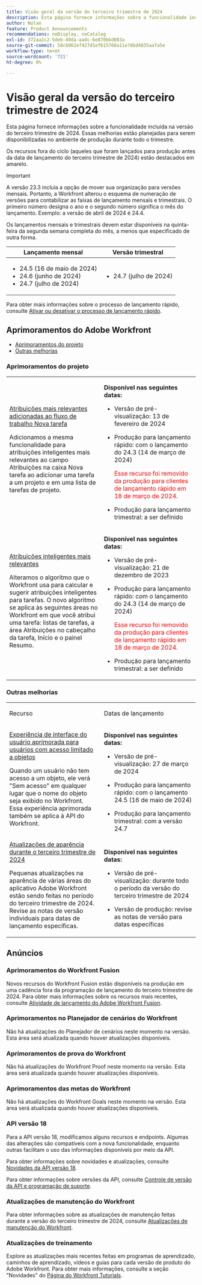 ```yaml
---
title: Visão geral da versão do terceiro trimestre de 2024
description: Esta página fornece informações sobre a funcionalidade incluída na versão do terceiro trimestre de 2024. Essas melhorias estão planejadas para serem disponibilizadas no ambiente de produção durante todo o trimestre.
author: Nolan
feature: Product Announcements
recommendations: noDisplay, noCatalog
exl-id: 372aa2c2-5deb-49da-aadc-6e870bbd083a
source-git-commit: 58c6062ef427d1ef615768a11e7dbd4835aafa5e
workflow-type: tm+mt
source-wordcount: '721'
ht-degree: 0%

---
```


# Visão geral da versão do terceiro trimestre de 2024

Esta página fornece informações sobre a funcionalidade incluída na versão do terceiro trimestre de 2024. Essas melhorias estão planejadas para serem disponibilizadas no ambiente de produção durante todo o trimestre.

<!--The 24.1 release webinar was on January 11, 2024. You can [register for the webinar to view an on-demand recording here](https://webinars.on24.com/adobe_workfront/whatsnewin241?partnerref=releaseoverview).-->

<span class="preview">Os recursos fora do ciclo (aqueles que foram lançados para produção antes da data de lançamento do terceiro trimestre de 2024) estão destacados em amarelo.</span>

>[!IMPORTANT]
>
>A versão 23.3 incluía a opção de mover sua organização para versões mensais. Portanto, a Workfront alterou o esquema de numeração de versões para contabilizar as faixas de lançamento mensais e trimestrais. O primeiro número designa o ano e o segundo número significa o mês do lançamento. Exemplo: a versão de abril de 2024 é 24.4.
>
>Os lançamentos mensais e trimestrais devem estar disponíveis na quinta-feira da segunda semana completa do mês, a menos que especificado de outra forma.
>
>| Lançamento mensal | Versão trimestral |
>|----|----|
>| <ul><li>24.5 (16 de maio de 2024)</li><li>24.6 (junho de 2024)</li><li>24.7 (julho de 2024)</li></ul> | <ul><li>24.7 (julho de 2024)</li></ul> |
>
>Para obter mais informações sobre o processo de lançamento rápido, consulte [Ativar ou desativar o processo de lançamento rápido](/help/quicksilver/administration-and-setup/set-up-workfront/configure-system-defaults/enable-fast-release-process.md).

## Aprimoramentos do Adobe Workfront

<!--* [Administrator enhancements](#administrator-enhancements)-->
* [Aprimoramentos do projeto](#project-enhancements)
* [Outras melhorias](#other-enhancements)

<!--
### Administrator enhancements

<table>
            <col style="width: 50%;" />
            <col style="width: 50%;" />
            <tbody>
                <tr>
                    <td>
                        <p><span class="bold">Feature</span>
                        </p>
                    </td>
                    <td>
                        <p><span class="bold">Release dates</span>
                        </p>
                    </td>
                 </tr>
                 <tr>
                    <td>
                        <a href="/help/quicksilver/product-announcements/product-releases/24-q3-release-activity/24-q3-administrator-enhancements.md">Multi-select dropdown field type available on the form designer</a></p>
                        [!BADGE New in Preview ]{type=Negative}
                        <p>To help you define dropdown fields more easily, we have added the Multi-Select Dropdown field to the custom form designer. This field type allows users to choose more than one option from a dropdown list.</p>
                    </td>
                    <td><p><b>Available on these dates:</b></p>
                        <ul>
                            <li>
                                <p>Preview release: April 18, 2024</p>
                            </li>
                            <li>
                                <p>Production for fast release: With the 24.5 release (May 2024)</p>
                            </li>
                            <li>
                                <p>Production for quarterly release: With the 24.7 release (July 2024)</p>
                            </li>
                        </ul>
                    </td>
                 </tr>
           </tbody>
        </table>
-->

### Aprimoramentos do projeto

<table>
            <col style="width: 50%;" />
            <col style="width: 50%;" />
            <tbody>
                 <tr>
                    <td>
                        <a href="/help/quicksilver/product-announcements/product-releases/24-q3-release-activity/24-q3-project-enhancements.md" class="MCXref xref" xrefformat="{para}">Atribuições mais relevantes adicionadas ao fluxo de trabalho Nova tarefa</a></p>
                        <!-- <p>[!BADGE In production for Fast Release ]{type=Positive}</p> -->
                        <p>Adicionamos a mesma funcionalidade para atribuições inteligentes mais relevantes ao campo Atribuições na caixa Nova tarefa ao adicionar uma tarefa a um projeto e em uma lista de tarefas de projeto.</p>
                    </td>
                    <td><p><b>Disponível nas seguintes datas:</b></p>
                        <ul>
                            <li>
                                <p>Versão de pré-visualização: 13 de fevereiro de 2024</p>
                            </li>
                            <li>
                                <p>Produção para lançamento rápido: com o lançamento do 24.3 (14 de março de 2024)</p>
                                <p><span style="color: #ff0000;">Esse recurso foi removido da produção para clientes de lançamento rápido em 18 de março de 2024.</span></p>
                            </li>
                            <li>
                                <p>Produção para lançamento trimestral: a ser definido</p>
                            </li>
                        </ul>
                    </td>
                 </tr>
                 <tr>
                    <td>
                        <a href="/help/quicksilver/product-announcements/product-releases/24-q3-release-activity/24-q3-project-enhancements.md" class="MCXref xref" xrefformat="{para}">Atribuições inteligentes mais relevantes</a></p>
                        <!-- <p>[!BADGE In production for Fast Release ]{type=Positive}</p> -->
                        <p>Alteramos o algoritmo que o Workfront usa para calcular e sugerir atribuições inteligentes para tarefas. O novo algoritmo se aplica às seguintes áreas no Workfront em que você atribui uma tarefa: listas de tarefas, a área Atribuições no cabeçalho da tarefa, Início e o painel Resumo.</p>
                    </td>
                    <td><p><b>Disponível nas seguintes datas:</b></p>
                        <ul>
                            <li>
                                <p>Versão de pré-visualização: 21 de dezembro de 2023</p>
                            </li>
                            <li>
                                <p>Produção para lançamento rápido: com o lançamento do 24.3 (14 de março de 2024)</p>
                                <p><span style="color: #ff0000;">Esse recurso foi removido da produção para clientes de lançamento rápido em 18 de março de 2024.</span></p>
                            </li>
                            <li>
                                <p>Produção para lançamento trimestral: a ser definido</p>
                            </li>
                        </ul>
                    </td>
                 </tr>
           </tbody>
        </table>

### Outras melhorias

<table>
            <col style="width: 50%;" />
            <col style="width: 50%;" />
            <tbody>
                <tr>
                    <td>
                        <p><span class="bold">Recurso</span>
                        </p>
                    </td>
                    <td>
                        <p><span class="bold">Datas de lançamento</span>
                        </p>
                    </td>
                </tr>
                <tr>
                    <td>
                        <a href="/help/quicksilver/product-announcements/product-releases/24-q3-release-activity/24-q3-other-enhancements.md" class="MCXref xref" xrefformat="{para}">Experiência de interface do usuário aprimorada para usuários com acesso limitado a objetos</a></p>
                        <!-- <p>[!BADGE In production for Fast Release ]{type=Positive}</p> -->
                        <p>Quando um usuário não tem acesso a um objeto, ele verá "Sem acesso" em qualquer lugar que o nome do objeto seja exibido no Workfront. Essa experiência aprimorada também se aplica à API do Workfront.</p>
                    </td>
                    <td><p><b>Disponível nas seguintes datas:</b></p>
                        <ul>
                            <li>
                                <p>Versão de pré-visualização: 27 de março de 2024</p>
                            </li>
                            <li>
                                <p>Produção para lançamento rápido: com o lançamento 24.5 (16 de maio de 2024)</p>
                            </li>
                            <li>
                                <p>Produção para lançamento trimestral: com a versão 24.7 </p>
                            </li>
                        </ul>
                    </td>
                </tr>
                <tr>
                    <td>
                        <a href="/help/quicksilver/product-announcements/product-releases/24-q3-release-activity/24-q3-look-and-feel-updates.md" class="MCXref xref" xrefformat="{para}">Atualizações de aparência durante o terceiro trimestre de 2024</a></p>
                        <p>Pequenas atualizações na aparência de várias áreas do aplicativo Adobe Workfront estão sendo feitas no período do terceiro trimestre de 2024. Revise as notas de versão individuais para datas de lançamento específicas.</p>
                    </td>
                    <td><p><b>Disponível nas seguintes datas:</b></p>
                        <ul>
                            <li>
                                <p>Versão de pré-visualização: durante todo o período da versão do terceiro trimestre de 2024</p>
                            </li>
                            <li>
                                <p><span class="preview">Versão de produção: revise as notas de versão para datas específicas</span></p>
                            </li>
                        </ul>
                    </td>
                </tr>                
           </tbody>
        </table>   
           </tbody>
        </table>



## Anúncios

### Aprimoramentos do Workfront Fusion

Novos recursos do Workfront Fusion estão disponíveis na produção em uma cadência fora da programação de lançamento do terceiro trimestre de 2024. Para obter mais informações sobre os recursos mais recentes, consulte [Atividade de lançamento do Adobe Workfront Fusion](/help/quicksilver/product-announcements/product-releases/fusion-release-activity/fusion-release-activity.md).

### Aprimoramentos no Planejador de cenários do Workfront

Não há atualizações do Planejador de cenários neste momento na versão. Esta área será atualizada quando houver atualizações disponíveis.

### Aprimoramentos de prova do Workfront

Não há atualizações do Workfront Proof neste momento na versão. Esta área será atualizada quando houver atualizações disponíveis.

### Aprimoramentos das metas do Workfront

Não há atualizações do Workfront Goals neste momento na versão. Esta área será atualizada quando houver atualizações disponíveis.

### API versão 18

Para a API versão 18, modificamos alguns recursos e endpoints. Algumas das alterações são compatíveis com a nova funcionalidade, enquanto outras facilitam o uso das informações disponíveis por meio da API.

Para obter informações sobre novidades e atualizações, consulte [Novidades da API versão 18](/help/quicksilver/wf-api/api/new-api-version-18.md).

Para obter informações sobre versões da API, consulte [Controle de versão da API e programação de suporte](/help/quicksilver/wf-api/api/api-version-support-schedule.md).

### Atualizações de manutenção do Workfront 

Para obter informações sobre as atualizações de manutenção feitas durante a versão do terceiro trimestre de 2024, consulte [Atualizações de manutenção do Workfront](https://experienceleague.adobe.com/docs/workfront-known-issues/releases/current-updates.html).

### Atualizações de treinamento

Explore as atualizações mais recentes feitas em programas de aprendizado, caminhos de aprendizado, vídeos e guias para cada versão de produto do Adobe Workfront. Para obter mais informações, consulte a seção &quot;Novidades&quot; do [Página do Workfront Tutorials](https://experienceleague.adobe.com/docs/workfront-learn/tutorials-workfront/home.html?lang=pt-BR).
